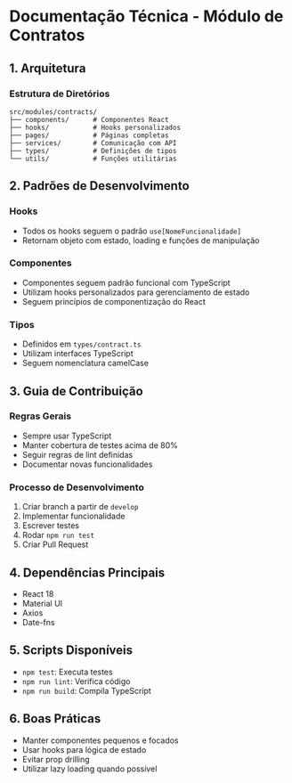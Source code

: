 # Documentação Técnica - Módulo de Contratos

## 1. Arquitetura

### Estrutura de Diretórios
```
src/modules/contracts/
├── components/      # Componentes React
├── hooks/           # Hooks personalizados
├── pages/           # Páginas completas
├── services/        # Comunicação com API
├── types/           # Definições de tipos
└── utils/           # Funções utilitárias
```

## 2. Padrões de Desenvolvimento

### Hooks
- Todos os hooks seguem o padrão `use[NomeFuncionalidade]`
- Retornam objeto com estado, loading e funções de manipulação

### Componentes
- Componentes seguem padrão funcional com TypeScript
- Utilizam hooks personalizados para gerenciamento de estado
- Seguem princípios de componentização do React

### Tipos
- Definidos em `types/contract.ts`
- Utilizam interfaces TypeScript
- Seguem nomenclatura camelCase

## 3. Guia de Contribuição

### Regras Gerais
- Sempre usar TypeScript
- Manter cobertura de testes acima de 80%
- Seguir regras de lint definidas
- Documentar novas funcionalidades

### Processo de Desenvolvimento
1. Criar branch a partir de `develop`
2. Implementar funcionalidade
3. Escrever testes
4. Rodar `npm run test`
5. Criar Pull Request

## 4. Dependências Principais
- React 18
- Material UI
- Axios
- Date-fns

## 5. Scripts Disponíveis
- `npm test`: Executa testes
- `npm run lint`: Verifica código
- `npm run build`: Compila TypeScript

## 6. Boas Práticas
- Manter componentes pequenos e focados
- Usar hooks para lógica de estado
- Evitar prop drilling
- Utilizar lazy loading quando possível
